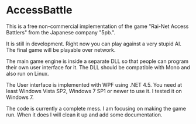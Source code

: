 # AccessBattle

This is a free non-commercial implementation of the game 
"Rai-Net Access Battlers" from the Japanese company  "5pb.".

It is still in development. Right now you can play against
a very stupid AI. The final game will be playable over network.

The main game engine is inside a separate DLL so that people
can program their own user interface for it. The DLL should
be compatible with Mono and also run on Linux.

The User interface is implemented with WPF using .NET 4.5.
You need at least Windows Vista SP2, Windows 7 SP1 or newer 
to use it. I tested it on Windows 7.

The code is currently a complete mess. I am focusing on
making the game run. When it does I will clean it up
and add some documentation.